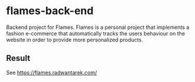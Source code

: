 # flames-back-end
Backend project for Flames. Flames is a personal project that implements a fashion e-commerce that automatically tracks the users behaviour on the website in order to provide more personalized products.

## Result
See https://flames.radwantarek.com/
